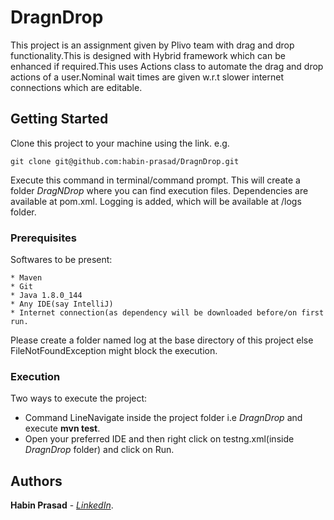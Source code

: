# DragnDrop

This project is an assignment given by Plivo team with drag and drop functionality.This is designed with Hybrid framework which can be enhanced if required.This uses Actions class to automate the drag and drop actions of a user.Nominal wait times are given w.r.t slower internet connections which are editable.

## Getting Started

Clone this project to  your machine using the link. e.g.
```
git clone git@github.com:habin-prasad/DragnDrop.git
```
Execute this command in terminal/command prompt. This will create a folder *DragNDrop* where you can find execution files.
Dependencies are available at pom.xml.
Logging is added, which will be available at /logs folder.

### Prerequisites

Softwares to be present:

```
* Maven
* Git
* Java 1.8.0_144
* Any IDE(say IntelliJ)
* Internet connection(as dependency will be downloaded before/on first run.
```

Please create a folder named log at the base directory of this project else FileNotFoundException might block the execution.


### Execution

Two ways to execute the project:
* Command LineNavigate inside the project folder i.e *DragnDrop* and execute **mvn test**.
* Open your preferred IDE and then right click on testng.xml(inside *DragnDrop* folder) and click on Run.

## Authors


**Habin Prasad** - *[LinkedIn](https://www.linkedin.com/in/habin-prasad-aa253b84)*.